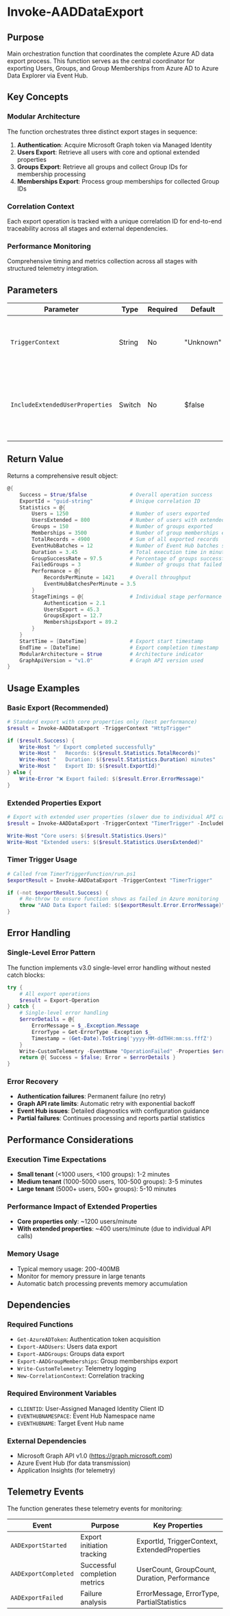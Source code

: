# Invoke-AADDataExport

## Purpose

Main orchestration function that coordinates the complete Azure AD data export process. This function serves as the central coordinator for exporting Users, Groups, and Group Memberships from Azure AD to Azure Data Explorer via Event Hub.

## Key Concepts

### Modular Architecture

The function orchestrates three distinct export stages in sequence:

1. **Authentication**: Acquire Microsoft Graph token via Managed Identity
2. **Users Export**: Retrieve all users with core and optional extended properties
3. **Groups Export**: Retrieve all groups and collect Group IDs for membership processing
4. **Memberships Export**: Process group memberships for collected Group IDs

### Correlation Context

Each export operation is tracked with a unique correlation ID for end-to-end traceability across all stages and external dependencies.

### Performance Monitoring

Comprehensive timing and metrics collection across all stages with structured telemetry integration.

## Parameters

| Parameter                       | Type   | Required | Default   | Description                                                                            |
| ------------------------------- | ------ | -------- | --------- | -------------------------------------------------------------------------------------- |
| `TriggerContext`                | String | No       | "Unknown" | Context information from calling trigger (e.g., "HttpTrigger", "TimerTrigger")         |
| `IncludeExtendedUserProperties` | Switch | No       | $false    | Enable extended user properties that require individual API calls (performance impact) |

## Return Value

Returns a comprehensive result object:

```powershell
@{
    Success = $true/$false              # Overall operation success
    ExportId = "guid-string"            # Unique correlation ID
    Statistics = @{
        Users = 1250                    # Number of users exported
        UsersExtended = 800             # Number of users with extended properties
        Groups = 150                    # Number of groups exported
        Memberships = 3500              # Number of group memberships exported
        TotalRecords = 4900             # Sum of all exported records
        EventHubBatches = 12            # Number of Event Hub batches sent
        Duration = 3.45                 # Total execution time in minutes
        GroupSuccessRate = 97.5         # Percentage of groups successfully processed
        FailedGroups = 3                # Number of groups that failed processing
        Performance = @{
            RecordsPerMinute = 1421     # Overall throughput
            EventHubBatchesPerMinute = 3.5
        }
        StageTimings = @{               # Individual stage performance (seconds)
            Authentication = 2.1
            UsersExport = 45.3
            GroupsExport = 12.7
            MembershipsExport = 89.2
        }
    }
    StartTime = [DateTime]              # Export start timestamp
    EndTime = [DateTime]                # Export completion timestamp
    ModularArchitecture = $true         # Architecture indicator
    GraphApiVersion = "v1.0"            # Graph API version used
}
```

## Usage Examples

### Basic Export (Recommended)

```powershell
# Standard export with core properties only (best performance)
$result = Invoke-AADDataExport -TriggerContext "HttpTrigger"

if ($result.Success) {
    Write-Host "✅ Export completed successfully"
    Write-Host "   Records: $($result.Statistics.TotalRecords)"
    Write-Host "   Duration: $($result.Statistics.Duration) minutes"
    Write-Host "   Export ID: $($result.ExportId)"
} else {
    Write-Error "❌ Export failed: $($result.Error.ErrorMessage)"
}
```

### Extended Properties Export

```powershell
# Export with extended user properties (slower due to individual API calls)
$result = Invoke-AADDataExport -TriggerContext "TimerTrigger" -IncludeExtendedUserProperties

Write-Host "Core users: $($result.Statistics.Users)"
Write-Host "Extended users: $($result.Statistics.UsersExtended)"
```

### Timer Trigger Usage

```powershell
# Called from TimerTriggerFunction/run.ps1
$exportResult = Invoke-AADDataExport -TriggerContext "TimerTrigger"

if (-not $exportResult.Success) {
    # Re-throw to ensure function shows as failed in Azure monitoring
    throw "AAD Data Export failed: $($exportResult.Error.ErrorMessage)"
}
```

## Error Handling

### Single-Level Error Pattern

The function implements v3.0 single-level error handling without nested catch blocks:

```powershell
try {
    # All export operations
    $result = Export-Operation
} catch {
    # Single-level error handling
    $errorDetails = @{
        ErrorMessage = $_.Exception.Message
        ErrorType = Get-ErrorType -Exception $_
        Timestamp = (Get-Date).ToString('yyyy-MM-ddTHH:mm:ss.fffZ')
    }
    Write-CustomTelemetry -EventName "OperationFailed" -Properties $errorDetails
    return @{ Success = $false; Error = $errorDetails }
}
```

### Error Recovery

- **Authentication failures**: Permanent failure (no retry)
- **Graph API rate limits**: Automatic retry with exponential backoff
- **Event Hub issues**: Detailed diagnostics with configuration guidance
- **Partial failures**: Continues processing and reports partial statistics

## Performance Considerations

### Execution Time Expectations

- **Small tenant** (<1000 users, <100 groups): 1-2 minutes
- **Medium tenant** (1000-5000 users, 100-500 groups): 3-5 minutes
- **Large tenant** (5000+ users, 500+ groups): 5-10 minutes

### Performance Impact of Extended Properties

- **Core properties only**: ~1200 users/minute
- **With extended properties**: ~400 users/minute (due to individual API calls)

### Memory Usage

- Typical memory usage: 200-400MB
- Monitor for memory pressure in large tenants
- Automatic batch processing prevents memory accumulation

## Dependencies

### Required Functions

- `Get-AzureADToken`: Authentication token acquisition
- `Export-AADUsers`: Users data export
- `Export-AADGroups`: Groups data export  
- `Export-AADGroupMemberships`: Group memberships export
- `Write-CustomTelemetry`: Telemetry logging
- `New-CorrelationContext`: Correlation tracking

### Required Environment Variables

- `CLIENTID`: User-Assigned Managed Identity Client ID
- `EVENTHUBNAMESPACE`: Event Hub Namespace name
- `EVENTHUBNAME`: Target Event Hub name

### External Dependencies

- Microsoft Graph API v1.0 (https://graph.microsoft.com)
- Azure Event Hub (for data transmission)
- Application Insights (for telemetry)

## Telemetry Events

The function generates these telemetry events for monitoring:

| Event                | Purpose                       | Key Properties                               |
| -------------------- | ----------------------------- | -------------------------------------------- |
| `AADExportStarted`   | Export initiation tracking    | ExportId, TriggerContext, ExtendedProperties |
| `AADExportCompleted` | Successful completion metrics | UserCount, GroupCount, Duration, Performance |
| `AADExportFailed`    | Failure analysis              | ErrorMessage, ErrorType, PartialStatistics   |

# 
